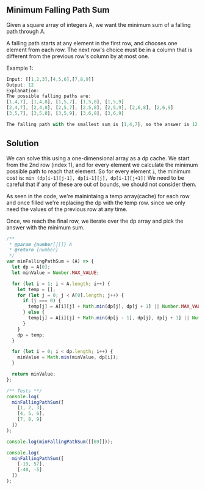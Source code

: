 ## Minimum Falling Path Sum

Given a square array of integers A, we want the minimum sum of a falling path through A.

A falling path starts at any element in the first row, and chooses one element from each row. The next row's choice must be in a column that is different from the previous row's column by at most one.

Example 1:

```js
Input: [[1,2,3],[4,5,6],[7,8,9]]
Output: 12
Explanation:
The possible falling paths are:
[1,4,7], [1,4,8], [1,5,7], [1,5,8], [1,5,9]
[2,4,7], [2,4,8], [2,5,7], [2,5,8], [2,5,9], [2,6,8], [2,6,9]
[3,5,7], [3,5,8], [3,5,9], [3,6,8], [3,6,9]

The falling path with the smallest sum is [1,4,7], so the answer is 12.
```

## Solution

We can solve this using a one-dimensional array as a dp cache. We start from the 2nd row (index 1), and for every element we calculate the minimum possible path to reach that element. So for every element `i`, the minimum cost is:
`min (dp[i-1][j-1], dp[i-1][j], dp[i-1][j+1])`
We need to be careful that if any of these are out of bounds, we should not consider them.

As seen in the code, we're mainintaing a temp array(cache) for each row and once filled we're replacing the dp with the temp row. since we only need the values of the previous row at any time.

Once, we reach the final row, we iterate over the dp array and pick the answer with the minimum sum.

```js
/**
 * @param {number[][]} A
 * @return {number}
 */
var minFallingPathSum = (A) => {
  let dp = A[0];
  let minValue = Number.MAX_VALUE;

  for (let i = 1; i < A.length; i++) {
    let temp = [];
    for (let j = 0; j < A[0].length; j++) {
      if (j === 0) {
        temp[j] = A[i][j] + Math.min(dp[j], dp[j + 1] || Number.MAX_VALUE);
      } else {
        temp[j] = A[i][j] + Math.min(dp[j - 1], dp[j], dp[j + 1] || Number.MAX_VALUE);
      }
    }
    dp = temp;
  }

  for (let i = 0; i < dp.length; i++) {
    minValue = Math.min(minValue, dp[i]);
  }

  return minValue;
};

/** Tests **/
console.log(
  minFallingPathSum([
    [1, 2, 3],
    [4, 5, 6],
    [7, 8, 9]
  ])
);

console.log(minFallingPathSum([[69]]));

console.log(
  minFallingPathSum([
    [-19, 57],
    [-40, -5]
  ])
);
```
